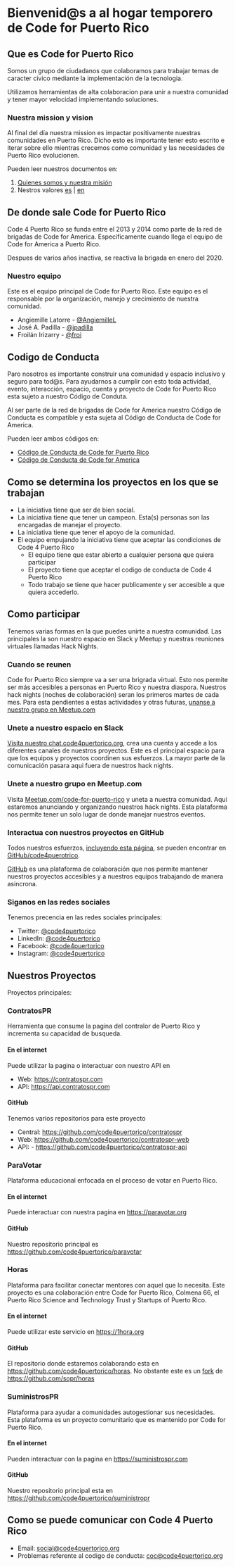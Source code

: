 # Bienvenid@s a al hogar temporero de Code for Puerto Rico

## Que es Code for Puerto Rico

Somos un grupo de ciudadanos que colaboramos para trabajar temas de caracter civico mediante la implementación de la tecnologia.

Utilizamos herramientas de alta colaboracion para unir a nuestra comunidad y tener mayor velocidad implementando soluciones.

### Nuestra mission y vision

Al final del día nuestra mission es impactar positivamente nuestras comunidades en Puerto Rico. Dicho esto es importante tener esto escrito e iterar sobre ello mientras crecemos como comunidad y las necesidades de Puerto Rico evolucionen.

Pueden leer nuestros documentos en:

1. [Quienes somos y nuestra misión][mission-cfpr]
1. Nestros valores [es][valores-cfpr] | [en][values-cfpr]

## De donde sale Code for Puerto Rico

Code 4 Puerto Rico se funda entre el 2013 y 2014 como parte de la red de brigadas de Code for America. Especificamente cuando llega el equipo de Code for America a Puerto Rico.

Despues de varios años inactiva, se reactiva la brigada en enero del 2020.

### Nuestro equipo

Este es el equipo principal de Code for Puerto Rico. Este equipo es el responsable por la organización, manejo y crecimiento de nuestra comunidad.

- Angiemille Latorre - [@AngiemilleL](https://twitter.com/AngiemilleL)
- José A. Padilla - [@jpadilla](https://github.com/jpadilla)
- Froilán Irizarry - [@froi](https://github.com/froi)

## Codigo de Conducta

Paro nosotros es importante construir una comunidad y espacio inclusivo y seguro para tod@s. Para ayudarnos a cumplir con esto toda actividad, evento, interacción, espacio, cuenta y proyecto de Code for Puerto Rico esta sujeto a nuestro Código de Conduta.

Al ser parte de la red de brigadas de Code for America nuestro Código de Conducta es compatible y esta sujeta al Código de Conducta de Code for America.

Pueden leer ambos códigos en:

- [Código de Conducta de Code for Puerto Rico][coc-cfpr]
- [Código de Conducta de Code for America][coc-cfa]

## Como se determina los proyectos en los que se trabajan

- La iniciativa tiene que ser de bien social.
- La iniciativa tiene que tener un campeon. Esta(s) personas son las encargadas de manejar el proyecto.
- La iniciativa tiene que tener el apoyo de la comunidad.
- El equipo empujando la iniciativa tiene que aceptar las condiciones de Code 4 Puerto Rico
	- El equipo tiene que estar abierto a cualquier persona que quiera participar
	- El proyecto tiene que aceptar el codigo de conducta de Code 4 Puerto Rico
	- Todo trabajo se tiene que hacer publicamente y ser accesible a que quiera accederlo.

## Como participar

Tenemos varias formas en la que puedes unirte a nuestra comunidad. Las principales la son nuestro espacio en Slack y Meetup y nuestras reuniones virtuales llamadas Hack Nights.

### Cuando se reunen

Code for Puerto Rico siempre va a ser una brigrada virtual. Esto nos permite ser más accesibles a personas en Puerto Rico y nuestra diaspora. Nuestros hack nights (noches de colaboración) seran los primeros martes de cada mes. Para esta pendientes a estas actividades y otras futuras, [unanse a nuestro grupo en Meetup.com](#unete-a-nuestro-grupo-en-meetup.com)

### Unete a nuestro espacio en Slack

[Visita nuestro chat.code4puertorico.org][slack-cfpr], crea una cuenta y accede a los diferentes canales de nuestros proyectos. Este es el principal espacio para que los equipos y proyectos coordinen sus esfuerzos. La mayor parte de la comunicación pasara aqui fuera de nuestros hack nights.

### Unete a nuestro grupo en Meetup.com

Visita [Meetup.com/code-for-puerto-rico][meetup-cfpr] y uneta a nuestra comunidad. Aquí estaremos anunciando y organizando nuestros hack nights. Esta plataforma nos permite tener un solo lugar de donde manejar nuestros eventos.

### Interactua con nuestros proyectos en GitHub

Todos nuestros esfuerzos, [incluyendo esta página](code4puertorico.github.io), se pueden encontrar en [GitHub/code4puerotrico][gh-cfpr].

[GitHub](https://github.com) es una plataforma de colaboración que nos permite mantener nuestros proyectos accesibles y a nuestros equipos trabajando de manera asincrona.

### Siganos en las redes sociales

Tenemos precencia en las redes sociales principales:

- Twitter: [@code4puertorico][twitter-cfpr]
- LinkedIn: [@code4puertorico][linkedin-cfpr]
- Facebook: [@code4puertorico][fb-cfpr]
- Instagram: [@code4puertorico][insta-cfpr]

## Nuestros Proyectos

Proyectos principales:

### ContratosPR

Herramienta que consume la pagina del contralor de Puerto Rico y incrementa su capacidad de busqueda.

#### En el internet

Puede utilizar la pagina o interactuar con nuestro API en

- Web: https://contratospr.com
- API: https://api.contratospr.com

#### GitHub

Tenemos varios repositorios para este proyecto

- Central: https://github.com/code4puertorico/contratospr
- Web: https://github.com/code4puertorico/contratospr-web
- API: - https://github.com/code4puertorico/contratospr-api

### ParaVotar

Plataforma educacional enfocada en el proceso de votar en Puerto Rico.

#### En el internet

Puede interactuar con nuestra pagina en https://paravotar.org

#### GitHub

Nuestro repositorio principal es https://github.com/code4puertorico/paravotar

### Horas

Plataforma para facilitar conectar mentores con aquel que lo necesita. Este proyecto es una colaboración entre Code for Puerto Rico, Colmena 66, el Puerto Rico Science and Technology Trust y Startups of Puerto Rico.

#### En el internet

Puede utilizar este servicio en https://1hora.org

#### GitHub

El repositorio donde estaremos colaborando esta en https://github.com/code4puertorico/horas. No obstante este es un [fork](https://docs.github.com/en/github/getting-started-with-github/github-glossary#fork) de https://github.com/sopr/horas

### SuministrosPR

Plataforma para ayudar a comunidades autogestionar sus necesidades. Esta plataforma es un proyecto comunitario que es mantenido por Code for Puerto Rico.

#### En el internet

Pueden interactuar con la pagina en https://suministrospr.com

#### GitHub

Nuestro repositorio principal esta en https://github.com/code4puertorico/suministropr

## Como se puede comunicar con Code 4 Puerto Rico

- Email: [social@code4puertorico.org](mailto://social@code4puertorico.org)
- Problemas referente al codigo de conducta: [coc@code4puertorico.org](mailto://coc@code4puertorico.org)

[coc-cfpr]: https://github.com/Code4PuertoRico/codeofconduct
[coc-cfa]: https://github.com/codeforamerica/codeofconduct
[slack-cfpr]: https://chat.code4puertorico.org
[twitter-cfpr]: https://twitter.com/code4puertorico
[fb-cfpr]: https://www.facebook.com/code4puertorico/
[linkedin-cfpr]: https://www.linkedin.com/company/code-for-puerto-rico
[gh-cfpr]: https://github.com/code4puertorico
[insta-cfpr]: https://www.instagram.com/code4puertorico/
[meetup-cfpr]: https://www.meetup.com/code-for-puerto-rico/
[mission-cfpr]: https://docs.google.com/document/d/e/2PACX-1vQSsyGkzxEkB8UNZIV6s_GHw_dUgxwZUwyFIGqIZxGGHZn5Euwdi-lijXZ-ZOUS_DDISLlTF1PdfWzR/pub
[values-cfpr]: https://docs.google.com/document/d/e/2PACX-1vTsKOZKGnmTPnGdxIFmlENpaWs_472wtvvHet9N91xm0xbvmBfwP9VtSDFK7uOo_KS8lqi0cy4lQMj8/pub
[valores-cfpr]: https://docs.google.com/document/d/e/2PACX-1vST7-Sn6hx9_Tu_ZDSzmSZws2PWGj7Tox9MBvdTyvcumDqgM9Cf1Zl-KZGm1PHacWzaWvNV0MbbnLXE/pub

